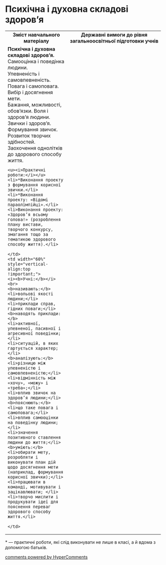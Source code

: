 <div id="hypercomments_widget" class="js-hypercomments-widget invisible"></div>

Психічна і духовна складові здоров’я
=============================================

<table>
  <tr>
    <td width="40%" align="center"><b>Зміст навчального матеріалу<b></td>
    <td width="60%" align="center"><b>Державні вимоги до рівня загальноосвітньої підготовки учнів</b></td>
  </tr>
  <tr>
    <td width="40%" style="vertical-align:top !important;">
    <b>Психічна і духовна складові здоров’я.</b><br>
    Самооцінка і поведінка людини.<br> 
    Упевненість і самовпевненість.<br>
    Повага і самоповага. Вибір і досягнення мети.<br>
    Бажання, можливості, обов’язки. Воля і здоров’я людини.<br>
    Звички і здоров’я. Формування звичок.<br>
    Розвиток творчих здібностей. Заохочення однолітків до здорового способу життя.<br>

    <u><i>Практичні роботи:</i></u>
    <li>*Виконання проекту з формування корисної звички.</li>
    <li>*Виконання проекту: «Відомі параолімпійці».</li>
    <li>Виконання проекту: «Здоров’я всьому голова!» (розроблення плану вистави, творчого конкурсу, змагання тощо за тематикою здорового способу життя).</li>

    </td>
    <td width="60%" style="vertical-align:top !important;">
    <i><b>Учні:</b></i><br>
    <b>називають:</b>
    <li>вольові якості людини;</li>
    <li>приклади справ, гідних поваги;</li>
    <b>наводять приклади:</b>
    <li>активної, упевненої, пасивної і агресивної поведінки;</li>
    <li>ситуацій, в яких гартується характер;</li>
    <b>аналізують:</b>
    <li>різницю між упевненістю і самовпевненістю;</li>
    <li>відмінність між «хочу», «можу» і «треба»;</li> 
    <li>вплив звичок на здоров’я людини;</li>
    <b>пояснюють:</b>
    <li>що таке повага і самоповага;</li>
    <li>вплив самооцінки на поведінку людини;</li>
    <li>значення позитивного ставлення людини до життя;</li>
    <b>уміють:</b>
    <li>обирати мету, розробляти і виконувати план дій щодо досягнення мети (наприклад, формування корисної звички);</li>
    <li>працювати в команді, мотивувати і зацікавлювати; </li>
    <li>творчо мислити і продукувати ідеї для пояснення переваг здорового способу життя.</li>

	</td>
</table>

<p>* — практичні роботи, які слід виконувати не лише в класі, а й вдома з допомогою батьків.</p>

<div class="js-hypercomments-container">
<a href="http://hypercomments.com" class="hc-link" title="comments widget">comments powered by HyperComments</a>
</div>